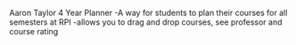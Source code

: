 Aaron Taylor
4 Year Planner
-A way for students to plan their courses for all semesters at RPI
-allows you to drag and drop courses, see professor and course rating
